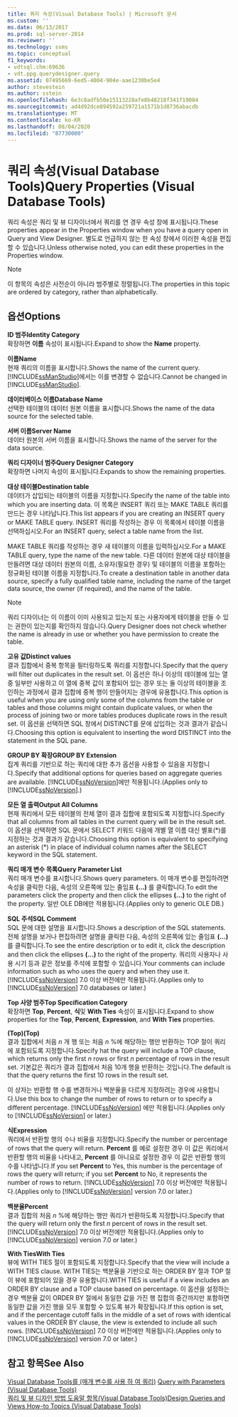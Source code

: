 ```yaml
---
title: 쿼리 속성(Visual Database Tools) | Microsoft 문서
ms.custom: ''
ms.date: 06/13/2017
ms.prod: sql-server-2014
ms.reviewer: ''
ms.technology: ssms
ms.topic: conceptual
f1_keywords:
- vdtsql.chm:69636
- vdt.ppg.querydesigner.query
ms.assetid: 07495669-6ed5-4004-904e-aae1230be5e4
author: stevestein
ms.author: sstein
ms.openlocfilehash: 6e3c8adfb50e15113228afe8b48218f341f19084
ms.sourcegitcommit: ad4d92dce894592a259721a1571b1d8736abacdb
ms.translationtype: MT
ms.contentlocale: ko-KR
ms.lasthandoff: 08/04/2020
ms.locfileid: "87730000"
---
```

# <a name="query-properties-visual-database-tools"></a><span data-ttu-id="396ee-102">쿼리 속성(Visual Database Tools)</span><span class="sxs-lookup"><span data-stu-id="396ee-102">Query Properties (Visual Database Tools)</span></span>
  <span data-ttu-id="396ee-103">쿼리 속성은 쿼리 및 뷰 디자이너에서 쿼리를 연 경우 속성 창에 표시됩니다.</span><span class="sxs-lookup"><span data-stu-id="396ee-103">These properties appear in the Properties window when you have a query open in Query and View Designer.</span></span> <span data-ttu-id="396ee-104">별도로 언급하지 않는 한 속성 창에서 이러한 속성을 편집할 수 있습니다.</span><span class="sxs-lookup"><span data-stu-id="396ee-104">Unless otherwise noted, you can edit these properties in the Properties window.</span></span>  
  
> [!NOTE]  
>  <span data-ttu-id="396ee-105">이 항목의 속성은 사전순이 아니라 범주별로 정렬됩니다.</span><span class="sxs-lookup"><span data-stu-id="396ee-105">The properties in this topic are ordered by category, rather than alphabetically.</span></span>  
  
## <a name="options"></a><span data-ttu-id="396ee-106">옵션</span><span class="sxs-lookup"><span data-stu-id="396ee-106">Options</span></span>  
 <span data-ttu-id="396ee-107">**ID 범주**</span><span class="sxs-lookup"><span data-stu-id="396ee-107">**Identity Category**</span></span>  
 <span data-ttu-id="396ee-108">확장하면 **이름** 속성이 표시됩니다.</span><span class="sxs-lookup"><span data-stu-id="396ee-108">Expand to show the **Name** property.</span></span>  
  
 <span data-ttu-id="396ee-109">**이름**</span><span class="sxs-lookup"><span data-stu-id="396ee-109">**Name**</span></span>  
 <span data-ttu-id="396ee-110">현재 쿼리의 이름을 표시합니다.</span><span class="sxs-lookup"><span data-stu-id="396ee-110">Shows the name of the current query.</span></span> <span data-ttu-id="396ee-111">[!INCLUDE[ssManStudio](../../includes/ssmanstudio-md.md)]에서는 이를 변경할 수 없습니다.</span><span class="sxs-lookup"><span data-stu-id="396ee-111">Cannot be changed in [!INCLUDE[ssManStudio](../../includes/ssmanstudio-md.md)].</span></span>  
  
 <span data-ttu-id="396ee-112">**데이터베이스 이름**</span><span class="sxs-lookup"><span data-stu-id="396ee-112">**Database Name**</span></span>  
 <span data-ttu-id="396ee-113">선택한 테이블의 데이터 원본 이름을 표시합니다.</span><span class="sxs-lookup"><span data-stu-id="396ee-113">Shows the name of the data source for the selected table.</span></span>  
  
 <span data-ttu-id="396ee-114">**서버 이름**</span><span class="sxs-lookup"><span data-stu-id="396ee-114">**Server Name**</span></span>  
 <span data-ttu-id="396ee-115">데이터 원본의 서버 이름을 표시합니다.</span><span class="sxs-lookup"><span data-stu-id="396ee-115">Shows the name of the server for the data source.</span></span>  
  
 <span data-ttu-id="396ee-116">**쿼리 디자이너 범주**</span><span class="sxs-lookup"><span data-stu-id="396ee-116">**Query Designer Category**</span></span>  
 <span data-ttu-id="396ee-117">확장하면 나머지 속성이 표시됩니다.</span><span class="sxs-lookup"><span data-stu-id="396ee-117">Expands to show the remaining properties.</span></span>  
  
 <span data-ttu-id="396ee-118">**대상 테이블**</span><span class="sxs-lookup"><span data-stu-id="396ee-118">**Destination table**</span></span>  
 <span data-ttu-id="396ee-119">데이터가 삽입되는 테이블의 이름을 지정합니다.</span><span class="sxs-lookup"><span data-stu-id="396ee-119">Specify the name of the table into which you are inserting data.</span></span> <span data-ttu-id="396ee-120">이 목록은 INSERT 쿼리 또는 MAKE TABLE 쿼리를 만드는 경우 나타납니다.</span><span class="sxs-lookup"><span data-stu-id="396ee-120">This list appears if you are creating an INSERT query or MAKE TABLE query.</span></span> <span data-ttu-id="396ee-121">INSERT 쿼리를 작성하는 경우 이 목록에서 테이블 이름을 선택하십시오.</span><span class="sxs-lookup"><span data-stu-id="396ee-121">For an INSERT query, select a table name from the list.</span></span>  
  
 <span data-ttu-id="396ee-122">MAKE TABLE 쿼리를 작성하는 경우 새 테이블의 이름을 입력하십시오.</span><span class="sxs-lookup"><span data-stu-id="396ee-122">For a MAKE TABLE query, type the name of the new table.</span></span> <span data-ttu-id="396ee-123">다른 데이터 원본에 대상 테이블을 만들려면 대상 데이터 원본의 이름, 소유자(필요한 경우) 및 테이블의 이름을 포함하는 정규화된 테이블 이름을 지정합니다.</span><span class="sxs-lookup"><span data-stu-id="396ee-123">To create a destination table in another data source, specify a fully qualified table name, including the name of the target data source, the owner (if required), and the name of the table.</span></span>  
  
> [!NOTE]  
>  <span data-ttu-id="396ee-124">쿼리 디자이너는 이 이름이 이미 사용되고 있는지 또는 사용자에게 테이블을 만들 수 있는 권한이 있는지를 확인하지 않습니다.</span><span class="sxs-lookup"><span data-stu-id="396ee-124">Query Designer does not check whether the name is already in use or whether you have permission to create the table.</span></span>  
  
 <span data-ttu-id="396ee-125">**고유 값**</span><span class="sxs-lookup"><span data-stu-id="396ee-125">**Distinct values**</span></span>  
 <span data-ttu-id="396ee-126">결과 집합에서 중복 항목을 필터링하도록 쿼리를 지정합니다.</span><span class="sxs-lookup"><span data-stu-id="396ee-126">Specify that the query will filter out duplicates in the result set.</span></span> <span data-ttu-id="396ee-127">이 옵션은 하나 이상의 테이블에 있는 열 중 일부만 사용하고 이 열에 중복 값이 포함되어 있는 경우 또는 둘 이상의 테이블을 조인하는 과정에서 결과 집합에 중복 행이 만들어지는 경우에 유용합니다.</span><span class="sxs-lookup"><span data-stu-id="396ee-127">This option is useful when you are using only some of the columns from the table or tables and those columns might contain duplicate values, or when the process of joining two or more tables produces duplicate rows in the result set.</span></span> <span data-ttu-id="396ee-128">이 옵션을 선택하면 SQL 창에서 DISTINCT를 문에 삽입하는 것과 결과가 같습니다.</span><span class="sxs-lookup"><span data-stu-id="396ee-128">Choosing this option is equivalent to inserting the word DISTINCT into the statement in the SQL pane.</span></span>  
  
 <span data-ttu-id="396ee-129">**GROUP BY 확장**</span><span class="sxs-lookup"><span data-stu-id="396ee-129">**GROUP BY Extension**</span></span>  
 <span data-ttu-id="396ee-130">집계 쿼리를 기반으로 하는 쿼리에 대한 추가 옵션을 사용할 수 있음을 지정합니다.</span><span class="sxs-lookup"><span data-stu-id="396ee-130">Specify that additional options for queries based on aggregate queries are available.</span></span> <span data-ttu-id="396ee-131">[!INCLUDE[ssNoVersion](../../includes/ssnoversion-md.md)]에만 적용됩니다.</span><span class="sxs-lookup"><span data-stu-id="396ee-131">(Applies only to [!INCLUDE[ssNoVersion](../../includes/ssnoversion-md.md)].)</span></span>  
  
 <span data-ttu-id="396ee-132">**모든 열 출력**</span><span class="sxs-lookup"><span data-stu-id="396ee-132">**Output All Columns**</span></span>  
 <span data-ttu-id="396ee-133">현재 쿼리에서 모든 테이블의 전체 열이 결과 집합에 포함되도록 지정합니다.</span><span class="sxs-lookup"><span data-stu-id="396ee-133">Specify that all columns from all tables in the current query will be in the result set.</span></span> <span data-ttu-id="396ee-134">이 옵션을 선택하면 SQL 문에서 SELECT 키워드 다음에 개별 열 이름 대신 별표(\*)를 지정하는 것과 결과가 같습니다.</span><span class="sxs-lookup"><span data-stu-id="396ee-134">Choosing this option is equivalent to specifying an asterisk (\*) in place of individual column names after the SELECT keyword in the SQL statement.</span></span>  
  
 <span data-ttu-id="396ee-135">**쿼리 매개 변수 목록**</span><span class="sxs-lookup"><span data-stu-id="396ee-135">**Query Parameter List**</span></span>  
 <span data-ttu-id="396ee-136">쿼리 매개 변수를 표시합니다.</span><span class="sxs-lookup"><span data-stu-id="396ee-136">Shows query parameters.</span></span> <span data-ttu-id="396ee-137">이 매개 변수를 편집하려면 속성을 클릭한 다음, 속성의 오른쪽에 있는 줄임표 **(...)** 를 클릭합니다.</span><span class="sxs-lookup"><span data-stu-id="396ee-137">To edit the parameters click the property and then click the ellipses **(...)** to the right of the property.</span></span> <span data-ttu-id="396ee-138">일반 OLE DB에만 적용됩니다.</span><span class="sxs-lookup"><span data-stu-id="396ee-138">(Applies only to generic OLE DB.)</span></span>  
  
 <span data-ttu-id="396ee-139">**SQL 주석**</span><span class="sxs-lookup"><span data-stu-id="396ee-139">**SQL Comment**</span></span>  
 <span data-ttu-id="396ee-140">SQL 문에 대한 설명을 표시합니다.</span><span class="sxs-lookup"><span data-stu-id="396ee-140">Shows a description of the SQL statements.</span></span> <span data-ttu-id="396ee-141">전체 설명을 보거나 편집하려면 설명을 클릭한 다음, 속성의 오른쪽에 있는 줄임표 **(...)** 를 클릭합니다.</span><span class="sxs-lookup"><span data-stu-id="396ee-141">To see the entire description or to edit it, click the description and then click the ellipses **(...)** to the right of the property.</span></span> <span data-ttu-id="396ee-142">쿼리의 사용자나 사용 시기 등과 같은 정보를 주석에 포함할 수 있습니다.</span><span class="sxs-lookup"><span data-stu-id="396ee-142">Your comments can include information such as who uses the query and when they use it.</span></span> <span data-ttu-id="396ee-143">[!INCLUDE[ssNoVersion](../../includes/ssnoversion-md.md)] 7.0 이상 버전에만 적용됩니다.</span><span class="sxs-lookup"><span data-stu-id="396ee-143">(Applies only to [!INCLUDE[ssNoVersion](../../includes/ssnoversion-md.md)] 7.0 databases or later.)</span></span>  
  
 <span data-ttu-id="396ee-144">**Top 사양 범주**</span><span class="sxs-lookup"><span data-stu-id="396ee-144">**Top Specification Category**</span></span>  
 <span data-ttu-id="396ee-145">확장하면 **Top**, **Percent**, **식**및 **With Ties** 속성이 표시됩니다.</span><span class="sxs-lookup"><span data-stu-id="396ee-145">Expand to show properties for the **Top**, **Percent**, **Expression**, and **With Ties** properties.</span></span>  
  
 <span data-ttu-id="396ee-146">**(Top)**</span><span class="sxs-lookup"><span data-stu-id="396ee-146">**(Top)**</span></span>  
 <span data-ttu-id="396ee-147">결과 집합에서 처음 *n* 개 행 또는 처음 *n* %에 해당하는 행만 반환하는 TOP 절이 쿼리에 포함되도록 지정합니다.</span><span class="sxs-lookup"><span data-stu-id="396ee-147">Specify hat the query will include a TOP clause, which returns only the first *n* rows or first *n* percentage of rows in the result set.</span></span> <span data-ttu-id="396ee-148">기본값은 쿼리가 결과 집합에서 처음 10개 행을 반환하는 것입니다.</span><span class="sxs-lookup"><span data-stu-id="396ee-148">The default is that the query returns the first 10 rows in the result set.</span></span>  
  
 <span data-ttu-id="396ee-149">이 상자는 반환할 행 수를 변경하거나 백분율을 다르게 지정하려는 경우에 사용합니다.</span><span class="sxs-lookup"><span data-stu-id="396ee-149">Use this box to change the number of rows to return or to specify a different percentage.</span></span> <span data-ttu-id="396ee-150">[!INCLUDE[ssNoVersion](../../includes/ssnoversion-md.md)] 에만 적용됩니다.</span><span class="sxs-lookup"><span data-stu-id="396ee-150">(Applies only to [!INCLUDE[ssNoVersion](../../includes/ssnoversion-md.md)] or later.)</span></span>  
  
 <span data-ttu-id="396ee-151">**식**</span><span class="sxs-lookup"><span data-stu-id="396ee-151">**Expression**</span></span>  
 <span data-ttu-id="396ee-152">쿼리에서 반환할 행의 수나 비율을 지정합니다.</span><span class="sxs-lookup"><span data-stu-id="396ee-152">Specify the number or percentage of rows that the query will return.</span></span> <span data-ttu-id="396ee-153">**Percent** 를 예로 설정한 경우 이 값은 쿼리에서 반환할 행의 비율을 나타내고, **Percent** 를 아니요로 설정한 경우 이 값은 반환할 행의 수를 나타냅니다.</span><span class="sxs-lookup"><span data-stu-id="396ee-153">If you set **Percent** to Yes, this number is the percentage of rows the query will return; if you set **Percent** to No, it represents the number of rows to return.</span></span> <span data-ttu-id="396ee-154">[!INCLUDE[ssNoVersion](../../includes/ssnoversion-md.md)] 7.0 이상 버전에만 적용됩니다.</span><span class="sxs-lookup"><span data-stu-id="396ee-154">(Applies only to [!INCLUDE[ssNoVersion](../../includes/ssnoversion-md.md)] version 7.0 or later.)</span></span>  
  
 <span data-ttu-id="396ee-155">**백분율**</span><span class="sxs-lookup"><span data-stu-id="396ee-155">**Percent**</span></span>  
 <span data-ttu-id="396ee-156">결과 집합의 처음 *n* %에 해당하는 행만 쿼리가 반환하도록 지정합니다.</span><span class="sxs-lookup"><span data-stu-id="396ee-156">Specify that the query will return only the first *n* percent of rows in the result set.</span></span> <span data-ttu-id="396ee-157">[!INCLUDE[ssNoVersion](../../includes/ssnoversion-md.md)] 7.0 이상 버전에만 적용됩니다.</span><span class="sxs-lookup"><span data-stu-id="396ee-157">(Applies only to [!INCLUDE[ssNoVersion](../../includes/ssnoversion-md.md)] version 7.0 or later.)</span></span>  
  
 <span data-ttu-id="396ee-158">**With Ties**</span><span class="sxs-lookup"><span data-stu-id="396ee-158">**With Ties**</span></span>  
 <span data-ttu-id="396ee-159">뷰에 WITH TIES 절이 포함되도록 지정합니다.</span><span class="sxs-lookup"><span data-stu-id="396ee-159">Specify that the view will include a WITH TIES clause.</span></span> <span data-ttu-id="396ee-160">WITH TIES는 백분율을 기반으로 하는 ORDER BY 절과 TOP 절이 뷰에 포함되어 있을 경우 유용합니다.</span><span class="sxs-lookup"><span data-stu-id="396ee-160">WITH TIES is useful if a view includes an ORDER BY clause and a TOP clause based on percentage.</span></span> <span data-ttu-id="396ee-161">이 옵션을 설정하는 경우 백분율 값이 ORDER BY 절에서 동일한 값을 가진 행 집합의 중간까지만 포함하면 동일한 값을 가진 행을 모두 포함할 수 있도록 뷰가 확장됩니다.</span><span class="sxs-lookup"><span data-stu-id="396ee-161">If this option is set, and if the percentage cutoff falls in the middle of a set of rows with identical values in the ORDER BY clause, the view is extended to include all such rows.</span></span> <span data-ttu-id="396ee-162">[!INCLUDE[ssNoVersion](../../includes/ssnoversion-md.md)] 7.0 이상 버전에만 적용됩니다.</span><span class="sxs-lookup"><span data-stu-id="396ee-162">(Applies only to [!INCLUDE[ssNoVersion](../../includes/ssnoversion-md.md)] version 7.0 or later.)</span></span>  
  
## <a name="see-also"></a><span data-ttu-id="396ee-163">참고 항목</span><span class="sxs-lookup"><span data-stu-id="396ee-163">See Also</span></span>  
 <span data-ttu-id="396ee-164">[Visual Database Tools를 &#40;매개 변수를 사용 하 여 쿼리&#41;](visual-database-tools.md) </span><span class="sxs-lookup"><span data-stu-id="396ee-164">[Query with Parameters &#40;Visual Database Tools&#41;](visual-database-tools.md) </span></span>  
 [<span data-ttu-id="396ee-165">쿼리 및 뷰 디자인 방법 도움말 항목&#40;Visual Database Tools&#41;</span><span class="sxs-lookup"><span data-stu-id="396ee-165">Design Queries and Views How-to Topics &#40;Visual Database Tools&#41;</span></span>](design-queries-and-views-how-to-topics-visual-database-tools.md)  
  
  
